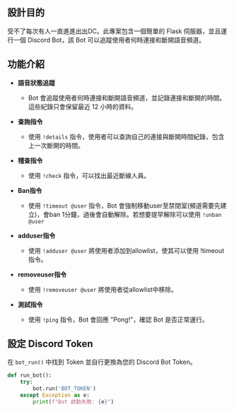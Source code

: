 ## 設計目的

受不了每次有人一直進進出出DC。此專案包含一個簡單的 Flask 伺服器，並且運行一個 Discord Bot，該 Bot 可以追蹤使用者何時連接和斷開語音頻道。

## 功能介紹

- **語音狀態追蹤**
  - Bot 會追蹤使用者何時連接和斷開語音頻道，並記錄連接和斷開的時間。這些紀錄只會保留最近 12 小時的資料。
  
- **查詢指令**
  - 使用 `!details` 指令，使用者可以查詢自己的連接與斷開時間紀錄，包含上一次斷開的時間。

- **稽查指令**
  - 使用 `!check` 指令，可以找出最近斷線人員。

- **Ban指令**
  - 使用 `!timeout @user` 指令，Bot 會強制移動user至禁閉室(頻道需要先建立)，會ban 1分鐘，過後會自動解除。若想要提早解除可以使用 `!unban @user`
  
- **adduser指令**
  - 使用 `!adduser @user` 將使用者添加到allowlist，使其可以使用 !timeout 指令。  

- **removeuser指令**
  - 使用 `!removeuser @user` 將使用者從allowlist中移除。

- **測試指令**
  - 使用 `!ping` 指令，Bot 會回應 "Pong!"，確認 Bot 是否正常運行。
 
## 設定 Discord Token

在 `bot_run()` 中找到 Token 並自行更換為您的 Discord Bot Token。

```python
def run_bot():
    try:
        bot.run('BOT_TOKEN')
    except Exception as e:
        print(f"Bot 啟動失敗: {e}")
